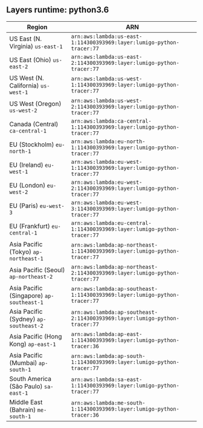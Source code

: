 Layers runtime: python3.6
----
| Region | ARN |
| --- | --- |
|US East (N. Virginia)  `us-east-1`|`arn:aws:lambda:us-east-1:114300393969:layer:lumigo-python-tracer:77`|
|US East (Ohio)  `us-east-2`|`arn:aws:lambda:us-east-2:114300393969:layer:lumigo-python-tracer:77`|
|US West (N. California)  `us-west-1`|`arn:aws:lambda:us-west-1:114300393969:layer:lumigo-python-tracer:77`|
|US West (Oregon)  `us-west-2`|`arn:aws:lambda:us-west-2:114300393969:layer:lumigo-python-tracer:77`|
|Canada (Central)  `ca-central-1`|`arn:aws:lambda:ca-central-1:114300393969:layer:lumigo-python-tracer:77`|
|EU (Stockholm)  `eu-north-1`|`arn:aws:lambda:eu-north-1:114300393969:layer:lumigo-python-tracer:77`|
|EU (Ireland)  `eu-west-1`|`arn:aws:lambda:eu-west-1:114300393969:layer:lumigo-python-tracer:77`|
|EU (London)  `eu-west-2`|`arn:aws:lambda:eu-west-2:114300393969:layer:lumigo-python-tracer:77`|
|EU (Paris)  `eu-west-3`|`arn:aws:lambda:eu-west-3:114300393969:layer:lumigo-python-tracer:77`|
|EU (Frankfurt)  `eu-central-1`|`arn:aws:lambda:eu-central-1:114300393969:layer:lumigo-python-tracer:77`|
|Asia Pacific (Tokyo)  `ap-northeast-1`|`arn:aws:lambda:ap-northeast-1:114300393969:layer:lumigo-python-tracer:77`|
|Asia Pacific (Seoul)  `ap-northeast-2`|`arn:aws:lambda:ap-northeast-2:114300393969:layer:lumigo-python-tracer:77`|
|Asia Pacific (Singapore)  `ap-southeast-1`|`arn:aws:lambda:ap-southeast-1:114300393969:layer:lumigo-python-tracer:77`|
|Asia Pacific (Sydney)  `ap-southeast-2`|`arn:aws:lambda:ap-southeast-2:114300393969:layer:lumigo-python-tracer:77`|
|Asia Pacific (Hong Kong)  `ap-east-1`|`arn:aws:lambda:ap-east-1:114300393969:layer:lumigo-python-tracer:36`|
|Asia Pacific (Mumbai)  `ap-south-1`|`arn:aws:lambda:ap-south-1:114300393969:layer:lumigo-python-tracer:77`|
|South America (São Paulo)  `sa-east-1`|`arn:aws:lambda:sa-east-1:114300393969:layer:lumigo-python-tracer:77`|
|Middle East (Bahrain)  `me-south-1`|`arn:aws:lambda:me-south-1:114300393969:layer:lumigo-python-tracer:36`|

